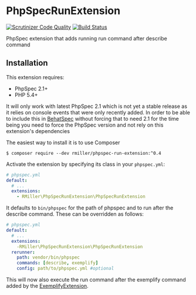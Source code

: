 PhpSpecRunExtension
===================

[![Scrutinizer Code Quality](https://scrutinizer-ci.com/g/richardmiller/PhpSpecRunExtension/badges/quality-score.png?b=master)](https://scrutinizer-ci.com/g/richardmiller/PhpSpecRunExtension/?branch=master)
[![Build Status](https://scrutinizer-ci.com/g/richardmiller/PhpSpecRunExtension/badges/build.png?b=master)](https://scrutinizer-ci.com/g/richardmiller/PhpSpecRunExtension/build-status/master)

PhpSpec extension that adds running run command after describe command

Installation
------------

This extension requires:

* PhpSpec 2.1+
* PHP 5.4+

It will only work with latest PhpSpec 2.1 which is not yet a stable release
as it relies on console events that were only recently added. In order to
be able to include this in [BehatSpec](https://github.com/richardmiller/BehatSpec) without forcing that to need 2.1 for the
time being you need to force the PhpSpec version and not rely on this extension's
dependencies


The easiest way to install it is to use Composer

```
$ composer require --dev rmiller/phpspec-run-extension:^0.4
```

Activate the extension by specifying its class in your ``phpspec.yml``:

```yaml
# phpspec.yml
default:
  # ...
  extensions:
    - RMiller\PhpSpecRunExtension\PhpSpecRunExtension
```

It defaults to `bin/phpspec` for the path of phpspec and to run after the describe command.
These can be overridden as follows:

```yaml
# phpspec.yml
default:
  # ...
  extensions:
    -RMiller\PhpSpecRunExtension\PhpSpecRunExtension
  rerunner:
    path: vendor/bin/phpspec
    commands: [describe, exemplify]
    config: path/to/phpspec.yml #optional
```

This will now also execute the run command after the exemplify command added by the
[ExemplifyExtension](https://github.com/richardmiller/ExemplifyExtension).
